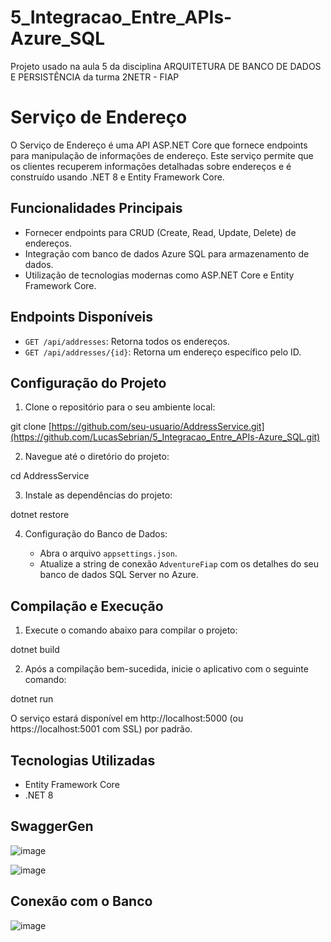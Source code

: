 # 5_Integracao_Entre_APIs-Azure_SQL
Projeto usado na aula 5 da disciplina ARQUITETURA DE BANCO DE DADOS E PERSISTÊNCIA da turma 2NETR - FIAP

# Serviço de Endereço

O Serviço de Endereço é uma API ASP.NET Core que fornece endpoints para manipulação de informações de endereço. Este serviço permite que os clientes recuperem informações detalhadas sobre endereços e é construído usando .NET 8 e Entity Framework Core.

## Funcionalidades Principais

- Fornecer endpoints para CRUD (Create, Read, Update, Delete) de endereços.
- Integração com banco de dados Azure SQL para armazenamento de dados.
- Utilização de tecnologias modernas como ASP.NET Core e Entity Framework Core.

## Endpoints Disponíveis

- `GET /api/addresses`: Retorna todos os endereços.
- `GET /api/addresses/{id}`: Retorna um endereço específico pelo ID.

## Configuração do Projeto

1. Clone o repositório para o seu ambiente local:

git clone [https://github.com/seu-usuario/AddressService.git](https://github.com/LucasSebrian/5_Integracao_Entre_APIs-Azure_SQL.git)

2. Navegue até o diretório do projeto:

cd AddressService

3. Instale as dependências do projeto:

dotnet restore

4. Configuração do Banco de Dados:

   - Abra o arquivo `appsettings.json`.
   - Atualize a string de conexão `AdventureFiap` com os detalhes do seu banco de dados SQL Server no Azure.

## Compilação e Execução

1. Execute o comando abaixo para compilar o projeto:

dotnet build

2. Após a compilação bem-sucedida, inicie o aplicativo com o seguinte comando:

dotnet run

O serviço estará disponível em http://localhost:5000 (ou https://localhost:5001 com SSL) por padrão.

## Tecnologias Utilizadas

- Entity Framework Core
- .NET 8


## SwaggerGen

![image](https://github.com/LucasSebrian/5_Integracao_Entre_APIs-Azure_SQL/assets/40295405/219576ba-9b72-4be2-b917-7009761073f1)

![image](https://github.com/LucasSebrian/5_Integracao_Entre_APIs-Azure_SQL/assets/40295405/f611d1ed-4e55-4416-9f6a-e7727bdd5fe5)

## Conexão com o Banco 

![image](https://github.com/LucasSebrian/5_Integracao_Entre_APIs-Azure_SQL/assets/40295405/bf7765fe-02c4-4907-aca1-5e8ed7bd0268)
